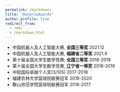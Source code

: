 ```yaml
---
permalink: /markdown/
title: "Honors&Awards"
author_profile: true
redirect_from: 
  - /md/
  - /markdown.html
---
```


* 中国机器人及人工智能大赛, **全国三等奖**              2021.12
* 中国机器人及人工智能大赛, **福建省二等奖**            2021.9
* 第十届全国大学生数学竞赛, **全国三等奖**              2018-2019
* 第十届全国大学生数学竞赛, **辽宁省一等奖**            2018-2019
* 中软国际卓越个人奖(3/105)                            2017-2018
* 福建农林大学篮球院联赛冠军                            2019-2020
* 鞍山师范学院篮球校联赛冠军                            2016-2017
